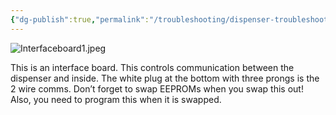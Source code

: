 ```yaml
---
{"dg-publish":true,"permalink":"/troubleshooting/dispenser-troubleshooting/gilbarco/mechanical-and-highline/interface-board/"}
---
```


![Interfaceboard1.jpeg](/img/user/Assets/Images/Interfaceboard1.jpeg)

This is an interface board.  This controls communication between the dispenser and inside.  The white plug at the bottom with three prongs is the 2 wire comms.  Don’t forget to swap EEPROMs when you swap this out!  Also, you need to program this when it is swapped.  
